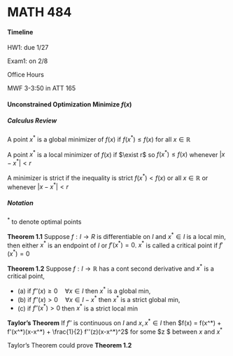 # MATH 484

#### Timeline

HW1: due 1/27

Exam1: on 2/8

Office Hours

MWF 3-3:50 in ATT 165

#### Unconstrained Optimization Minimize $f(x)$

##### Calculus Review

A point $x^*$ is a global minimizer of $f(x)$ if $f(x^*) \le f(x)$ for all $x \in \mathbb R$

A point $x^*$ is a local minimizer of $f(x)$ if $\exist r$ so $f(x^*) \le f(x)$ whenever $|x-x^*| < r$

A minimizer is strict if the inequality is strict $f(x^*) < f(x)$ or all $x \in \mathbb R$ or whenever $|x-x^*| < r$

##### Notation

$^*$ to denote optimal points

**Theorem 1.1**  	Suppose $f: I \rightarrow R$ is differentiable on $I$ and $x^* \in I$ is a local min, then either $x^*$ is an endpoint of $I$ or $f'(x^*) = 0$. $x^*$ is called a critical point if $f'(x^*)=0$

**Theorem 1.2**	Suppose $f: I \rightarrow \mathbb R$ has a cont second derivative and $x^*$ is a critical point, 

-   (a) if $f''(x) \ge 0 \quad \forall x \in I$ then $x^*$ is a global min, 
-   (b) if $f''(x) > 0 \quad \forall x \in I-x^*$ then $x^*$ is a strict global min, 
-   (c) if $f''(x^*) > 0$ then $x^*$ is a strict local min

**Taylor’s Theorem**	If $f''$ is continuous on $I$ and $x,x^* \in I$ then $f(x) = f(x^*) + f'(x^*)(x-x^*) + \frac{1}{2} f''(z)(x-x^*)^2$ for some $z $ between $x$ and $x^*$

Taylor’s Theorem could prove **Theorem 1.2**